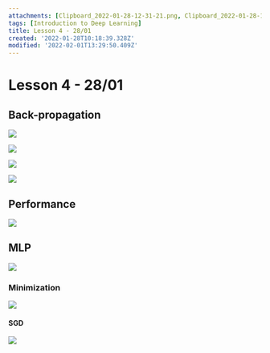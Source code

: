 ```yaml
---
attachments: [Clipboard_2022-01-28-12-31-21.png, Clipboard_2022-01-28-12-37-38.png, Clipboard_2022-01-28-12-43-42.png, Clipboard_2022-01-28-12-52-32.png, Clipboard_2022-01-28-12-59-56.png, Clipboard_2022-01-28-13-06-28.png, Clipboard_2022-02-01-15-29-33.png, Clipboard_2022-02-01-15-29-50.png]
tags: [Introduction to Deep Learning]
title: Lesson 4 - 28/01
created: '2022-01-28T10:18:39.328Z'
modified: '2022-02-01T13:29:50.409Z'
---
```


# Lesson 4 - 28/01

## Back-propagation

![](@attachment/Clipboard_2022-01-28-12-31-21.png)

![](@attachment/Clipboard_2022-01-28-12-37-38.png)

![](@attachment/Clipboard_2022-01-28-12-43-42.png)

![](@attachment/Clipboard_2022-01-28-12-52-32.png)

## Performance

![](@attachment/Clipboard_2022-01-28-12-59-56.png)

## MLP

![](@attachment/Clipboard_2022-01-28-13-06-28.png)

### Minimization

![](@attachment/Clipboard_2022-02-01-15-29-33.png)

#### SGD

![](@attachment/Clipboard_2022-02-01-15-29-50.png)
